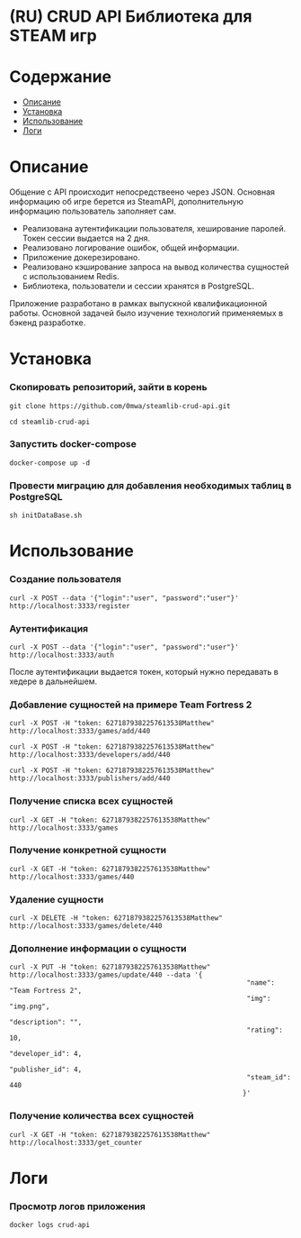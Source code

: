

# (RU) CRUD API Библиотека для STEAM игр 

# Содержание

- [Описание](#Описание)
- [Установка](#Установка)
- [Использование](#Использование)
- [Логи](#Логи)


# Описание
Общение с API происходит непосредствеено через JSON.
Основная информацию об игре берется из SteamAPI, дополнительную информацию пользователь заполняет сам.

* Реализована аутентификации пользователя, хеширование паролей. Токен сессии выдается на 2 дня.
* Реализовано логирование ошибок, общей информации.
* Приложение докерезировано.
* Реализовано кэширование запроса на вывод количества сущностей с использованием Redis.
* Библиотека, пользователи и сессии хранятся в PostgreSQL.

Приложение разработано в рамках выпускной квалификационной работы.
Основной задачей было изучение технологий применяемых в бэкенд разработке. 


# Установка

### Скопировать репозиторий, зайти в корень
```$xslt
git clone https://github.com/0mwa/steamlib-crud-api.git
```
```$xslt
cd steamlib-crud-api
```

### Запустить docker-compose
```$xslt
docker-compose up -d
```

### Провести миграцию для добавления необходимых таблиц в PostgreSQL
```$xslt
sh initDataBase.sh
```

# Использование

### Создание пользователя
```$xslt
curl -X POST --data '{"login":"user", "password":"user"}' http://localhost:3333/register
```

### Аутентификация
```$xslt
curl -X POST --data '{"login":"user", "password":"user"}' http://localhost:3333/auth
```
После аутентификации выдается токен, который нужно передавать в хедере в дальнейшем.

### Добавление сущностей на примере Team Fortress 2
```$xslt
curl -X POST -H "token: 6271879382257613538Matthew" http://localhost:3333/games/add/440
```
```$xslt
curl -X POST -H "token: 6271879382257613538Matthew" http://localhost:3333/developers/add/440
```
```$xslt
curl -X POST -H "token: 6271879382257613538Matthew" http://localhost:3333/publishers/add/440
```

### Получение списка всех сущностей 
```$xslt
curl -X GET -H "token: 6271879382257613538Matthew" http://localhost:3333/games
```

### Получение конкретной сущности 
```$xslt
curl -X GET -H "token: 6271879382257613538Matthew" http://localhost:3333/games/440
```

### Удаление сущности
```$xslt
curl -X DELETE -H "token: 6271879382257613538Matthew" http://localhost:3333/games/delete/440
```

### Дополнение информации о сущности
```$xslt
curl -X PUT -H "token: 6271879382257613538Matthew" http://localhost:3333/games/update/440 --data '{
                                                           "name": "Team Fortress 2",
                                                           "img": "img.png",
                                                           "description": "",
                                                           "rating": 10,
                                                           "developer_id": 4,
                                                           "publisher_id": 4,
                                                           "steam_id": 440
                                                          }'
```

### Получение количества всех сущностей 
```$xslt
curl -X GET -H "token: 6271879382257613538Matthew" http://localhost:3333/get_counter
```

# Логи

### Просмотр логов приложения
```$xslt
docker logs crud-api
```
